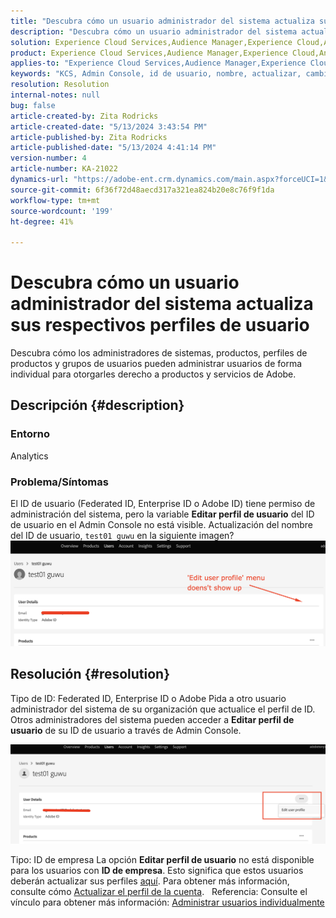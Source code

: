 ```yaml
---
title: "Descubra cómo un usuario administrador del sistema actualiza sus respectivos perfiles de usuario"
description: "Descubra cómo un usuario administrador del sistema actualiza sus respectivos perfiles de usuario"
solution: Experience Cloud Services,Audience Manager,Experience Cloud,Analytics,Target,Admin
product: Experience Cloud Services,Audience Manager,Experience Cloud,Analytics,Target,Admin
applies-to: "Experience Cloud Services,Audience Manager,Experience Cloud,Analytics,Target,Admin"
keywords: "KCS, Admin Console, id de usuario, nombre, actualizar, cambiar,"
resolution: Resolution
internal-notes: null
bug: false
article-created-by: Zita Rodricks
article-created-date: "5/13/2024 3:43:54 PM"
article-published-by: Zita Rodricks
article-published-date: "5/13/2024 4:41:14 PM"
version-number: 4
article-number: KA-21022
dynamics-url: "https://adobe-ent.crm.dynamics.com/main.aspx?forceUCI=1&pagetype=entityrecord&etn=knowledgearticle&id=e6196c94-3f11-ef11-9f8a-6045bd03c412"
source-git-commit: 6f36f72d48aecd317a321ea824b20e8c76f9f1da
workflow-type: tm+mt
source-wordcount: '199'
ht-degree: 41%

---
```


# Descubra cómo un usuario administrador del sistema actualiza sus respectivos perfiles de usuario


Descubra cómo los administradores de sistemas, productos, perfiles de productos y grupos de usuarios pueden administrar usuarios de forma individual para otorgarles derecho a productos y servicios de Adobe.

## Descripción {#description}


### <b>Entorno</b>

Analytics

### Problema/Síntomas

El ID de usuario (Federated ID, Enterprise ID o Adobe ID) tiene permiso de administración del sistema, pero la variable <b>Editar perfil de usuario</b> del ID de usuario en el Admin Console no está visible. Actualización del nombre del ID de usuario, `test01 guwu` en la siguiente imagen? ![](assets/___ea196c94-3f11-ef11-9f8a-6045bd03c412___.png)


## Resolución {#resolution}


Tipo de ID: Federated ID, Enterprise ID o Adobe
Pida a otro usuario administrador del sistema de su organización que actualice el perfil de ID. Otros administradores del sistema pueden acceder a <b>Editar perfil de usuario</b> de su ID de usuario a través de Admin Console.

![](assets/5d528b6b-4667-ed11-9561-6045bd006e5a.png)

Tipo: ID de empresa
La opción <b>Editar perfil de usuario</b> no está disponible para los usuarios con <b>ID de empresa</b>. Esto significa que estos usuarios deberán actualizar sus perfiles [aquí](https://account.adobe.com/profile). Para obtener más información, consulte cómo [Actualizar el perfil de la cuenta](https://helpx.adobe.com/es/manage-account/using/edit-adobe-account-personal-profile.html).
 
Referencia: Consulte el vínculo para obtener más información: [Administrar usuarios individualmente](https://helpx.adobe.com/es/enterprise/using/manage-users-individually.html)
